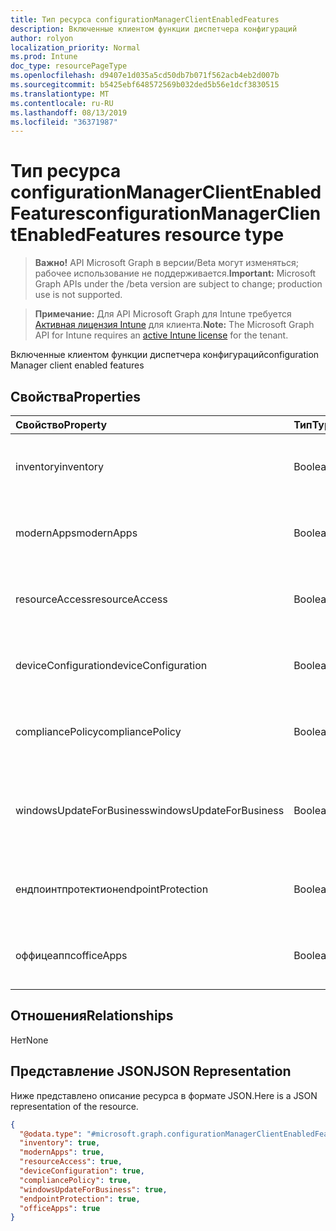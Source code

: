 ```yaml
---
title: Тип ресурса configurationManagerClientEnabledFeatures
description: Включенные клиентом функции диспетчера конфигураций
author: rolyon
localization_priority: Normal
ms.prod: Intune
doc_type: resourcePageType
ms.openlocfilehash: d9407e1d035a5cd50db7b071f562acb4eb2d007b
ms.sourcegitcommit: b5425ebf648572569b032ded5b56e1dcf3830515
ms.translationtype: MT
ms.contentlocale: ru-RU
ms.lasthandoff: 08/13/2019
ms.locfileid: "36371987"
---
```

# <a name="configurationmanagerclientenabledfeatures-resource-type"></a><span data-ttu-id="de717-103">Тип ресурса configurationManagerClientEnabledFeatures</span><span class="sxs-lookup"><span data-stu-id="de717-103">configurationManagerClientEnabledFeatures resource type</span></span>

> <span data-ttu-id="de717-104">**Важно!** API Microsoft Graph в версии/Beta могут изменяться; рабочее использование не поддерживается.</span><span class="sxs-lookup"><span data-stu-id="de717-104">**Important:** Microsoft Graph APIs under the /beta version are subject to change; production use is not supported.</span></span>

> <span data-ttu-id="de717-105">**Примечание:** Для API Microsoft Graph для Intune требуется [Активная лицензия Intune](https://go.microsoft.com/fwlink/?linkid=839381) для клиента.</span><span class="sxs-lookup"><span data-stu-id="de717-105">**Note:** The Microsoft Graph API for Intune requires an [active Intune license](https://go.microsoft.com/fwlink/?linkid=839381) for the tenant.</span></span>

<span data-ttu-id="de717-106">Включенные клиентом функции диспетчера конфигураций</span><span class="sxs-lookup"><span data-stu-id="de717-106">configuration Manager client enabled features</span></span>

## <a name="properties"></a><span data-ttu-id="de717-107">Свойства</span><span class="sxs-lookup"><span data-stu-id="de717-107">Properties</span></span>
|<span data-ttu-id="de717-108">Свойство</span><span class="sxs-lookup"><span data-stu-id="de717-108">Property</span></span>|<span data-ttu-id="de717-109">Тип</span><span class="sxs-lookup"><span data-stu-id="de717-109">Type</span></span>|<span data-ttu-id="de717-110">Описание</span><span class="sxs-lookup"><span data-stu-id="de717-110">Description</span></span>|
|:---|:---|:---|
|<span data-ttu-id="de717-111">inventory</span><span class="sxs-lookup"><span data-stu-id="de717-111">inventory</span></span>|<span data-ttu-id="de717-112">Boolean</span><span class="sxs-lookup"><span data-stu-id="de717-112">Boolean</span></span>|<span data-ttu-id="de717-113">Управляет ли Intune данными инвентаризации</span><span class="sxs-lookup"><span data-stu-id="de717-113">Whether inventory is managed by Intune</span></span>|
|<span data-ttu-id="de717-114">modernApps</span><span class="sxs-lookup"><span data-stu-id="de717-114">modernApps</span></span>|<span data-ttu-id="de717-115">Boolean</span><span class="sxs-lookup"><span data-stu-id="de717-115">Boolean</span></span>|<span data-ttu-id="de717-116">Управляет ли Intune современным приложением</span><span class="sxs-lookup"><span data-stu-id="de717-116">Whether modern application is managed by Intune</span></span>|
|<span data-ttu-id="de717-117">resourceAccess</span><span class="sxs-lookup"><span data-stu-id="de717-117">resourceAccess</span></span>|<span data-ttu-id="de717-118">Boolean</span><span class="sxs-lookup"><span data-stu-id="de717-118">Boolean</span></span>|<span data-ttu-id="de717-119">Управляет ли Intune доступом к ресурсам</span><span class="sxs-lookup"><span data-stu-id="de717-119">Whether resource access is managed by Intune</span></span>|
|<span data-ttu-id="de717-120">deviceConfiguration</span><span class="sxs-lookup"><span data-stu-id="de717-120">deviceConfiguration</span></span>|<span data-ttu-id="de717-121">Boolean</span><span class="sxs-lookup"><span data-stu-id="de717-121">Boolean</span></span>|<span data-ttu-id="de717-122">Управляет ли Intune конфигурацией устройства</span><span class="sxs-lookup"><span data-stu-id="de717-122">Whether device configuration is managed by Intune</span></span>|
|<span data-ttu-id="de717-123">compliancePolicy</span><span class="sxs-lookup"><span data-stu-id="de717-123">compliancePolicy</span></span>|<span data-ttu-id="de717-124">Boolean</span><span class="sxs-lookup"><span data-stu-id="de717-124">Boolean</span></span>|<span data-ttu-id="de717-125">Управляется ли Intune политикой соответствия требованиям</span><span class="sxs-lookup"><span data-stu-id="de717-125">Whether compliance policy is managed by Intune</span></span>|
|<span data-ttu-id="de717-126">windowsUpdateForBusiness</span><span class="sxs-lookup"><span data-stu-id="de717-126">windowsUpdateForBusiness</span></span>|<span data-ttu-id="de717-127">Boolean</span><span class="sxs-lookup"><span data-stu-id="de717-127">Boolean</span></span>|<span data-ttu-id="de717-128">Управляет ли Intune Центром обновления Windows для бизнеса</span><span class="sxs-lookup"><span data-stu-id="de717-128">Whether Windows Update for Business is managed by Intune</span></span>|
|<span data-ttu-id="de717-129">ендпоинтпротектион</span><span class="sxs-lookup"><span data-stu-id="de717-129">endpointProtection</span></span>|<span data-ttu-id="de717-130">Boolean</span><span class="sxs-lookup"><span data-stu-id="de717-130">Boolean</span></span>|<span data-ttu-id="de717-131">Управляет ли Intune Endpoint Protection</span><span class="sxs-lookup"><span data-stu-id="de717-131">Whether Endpoint Protection is managed by Intune</span></span>|
|<span data-ttu-id="de717-132">оффицеаппс</span><span class="sxs-lookup"><span data-stu-id="de717-132">officeApps</span></span>|<span data-ttu-id="de717-133">Boolean</span><span class="sxs-lookup"><span data-stu-id="de717-133">Boolean</span></span>|<span data-ttu-id="de717-134">Управляет ли Intune приложением Office</span><span class="sxs-lookup"><span data-stu-id="de717-134">Whether Office application is managed by Intune</span></span>|

## <a name="relationships"></a><span data-ttu-id="de717-135">Отношения</span><span class="sxs-lookup"><span data-stu-id="de717-135">Relationships</span></span>
<span data-ttu-id="de717-136">Нет</span><span class="sxs-lookup"><span data-stu-id="de717-136">None</span></span>

## <a name="json-representation"></a><span data-ttu-id="de717-137">Представление JSON</span><span class="sxs-lookup"><span data-stu-id="de717-137">JSON Representation</span></span>
<span data-ttu-id="de717-138">Ниже представлено описание ресурса в формате JSON.</span><span class="sxs-lookup"><span data-stu-id="de717-138">Here is a JSON representation of the resource.</span></span>
<!-- {
  "blockType": "resource",
  "@odata.type": "microsoft.graph.configurationManagerClientEnabledFeatures"
}
-->
``` json
{
  "@odata.type": "#microsoft.graph.configurationManagerClientEnabledFeatures",
  "inventory": true,
  "modernApps": true,
  "resourceAccess": true,
  "deviceConfiguration": true,
  "compliancePolicy": true,
  "windowsUpdateForBusiness": true,
  "endpointProtection": true,
  "officeApps": true
}
```



